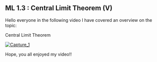 ## ML 1.3 : Central Limit Theorem (V)
Hello everyone in the following video I have covered an overview on the topic:

Central Limit Theorem

[![Capture_1](https://user-images.githubusercontent.com/79050917/135600232-2d9c6b9a-7ba1-4f39-bdb7-323f1d09d7db.PNG)
](https://drive.google.com/file/d/1JollZPI80asbj5mxpD-dfu7IytNckDNA/view?usp=sharing)

Hope, you all enjoyed my video!!

